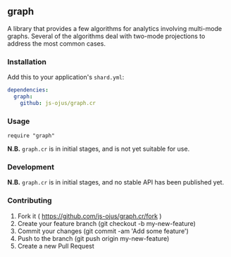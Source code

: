<!--
   (c) Copyright 2015 JONNALAGADDA Srinivas

   Licensed under the Apache License, Version 2.0 (the "License");
   you may not use this file except in compliance with the License.
   You may obtain a copy of the License at

       http://www.apache.org/licenses/LICENSE-2.0

   Unless required by applicable law or agreed to in writing, software
   distributed under the License is distributed on an "AS IS" BASIS,
   WITHOUT WARRANTIES OR CONDITIONS OF ANY KIND, either express or implied.
   See the License for the specific language governing permissions and
   limitations under the License.
-->

## graph

A library that provides a few algorithms for analytics involving multi-mode graphs.  Several of the algorithms deal with two-mode projections to address the most common cases.

### Installation

Add this to your application's `shard.yml`:

```yaml
dependencies:
  graph:
    github: js-ojus/graph.cr
```

### Usage

```crystal
require "graph"
```

**N.B.** `graph.cr` is in initial stages, and is not yet suitable for use.

### Development

**N.B.** `graph.cr` is in initial stages, and no stable API has been published yet.

### Contributing

1. Fork it ( https://github.com/js-ojus/graph.cr/fork )
2. Create your feature branch (git checkout -b my-new-feature)
3. Commit your changes (git commit -am 'Add some feature')
4. Push to the branch (git push origin my-new-feature)
5. Create a new Pull Request
